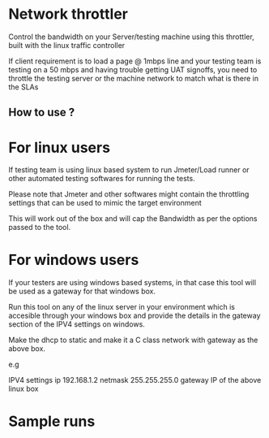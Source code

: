 # Network throttler
Control the bandwidth on your Server/testing machine using this throttler, built with the linux traffic controller

If client requirement is to load a page @ 1mbps line and your testing team is testing on a 50 mbps and having trouble getting UAT signoffs, you need to throttle the testing server or the machine network to match what is there in the SLAs


## How to use ?

For linux users
===============
If testing team is using linux based system to run Jmeter/Load runner or other automated testing softwares for running the tests.

Please note that Jmeter and other softwares might contain the throttling settings that can be used to mimic the target environment

This will work out of the box and will cap the Bandwidth as per the options passed to the tool.

For windows users
================
If your testers are using windows based systems, in that case
this tool will be used as a gateway for that windows box.

Run this tool on any of the linux server in your environment which is accesible through your windows box and provide the 
details in the gateway section of the IPV4 settings on windows.

Make the dhcp to static and make it a C class network with gateway as the above box.

e.g

IPV4 settings
ip 192.168.1.2
netmask 255.255.255.0
gateway IP of the above linux box 


Sample runs
============



